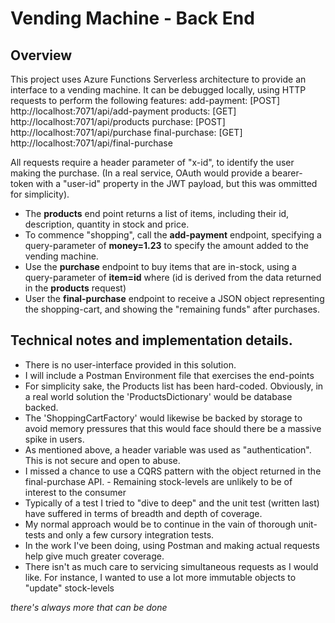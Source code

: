 Vending Machine - Back End
==========================

Overview
--------

This project uses Azure Functions Serverless architecture to provide an interface to a vending machine.
It can be debugged locally, using HTTP requests to perform the following features:
        add-payment:    [POST]      http://localhost:7071/api/add-payment
        products:       [GET]       http://localhost:7071/api/products
        purchase:       [POST]      http://localhost:7071/api/purchase
        final-purchase: [GET]       http://localhost:7071/api/final-purchase

All requests require a header parameter of "x-id", to identify the user making the purchase.
(In a real service, OAuth would provide a bearer-token with a "user-id" property in the JWT payload, but this 
was ommitted for simplicity).

- The **products** end point returns a list of items, including their id, description, quantity in stock and price.
- To commence "shopping", call the **add-payment** endpoint, specifying a query-parameter of **money=1.23** to specify the amount added to the vending machine.
- Use the **purchase** endpoint to buy items that are in-stock, using a query-parameter of **item=id** where (id is derived from the data returned in the **products** request)
- User the **final-purchase** endpoint to receive a JSON object representing the shopping-cart, and showing the "remaining funds" after purchases.

Technical notes and implementation details.
-------------------------------------------
- There is no user-interface provided in this solution.
- I will include a Postman Environment file that exercises the end-points
- For simplicity sake, the Products list has been hard-coded.  Obviously, in a real world solution the 'ProductsDictionary' would be database backed.
- The 'ShoppingCartFactory' would likewise be backed by storage to avoid memory pressures that this would face should there be a massive spike in users.
- As mentioned above, a header variable was used as "authentication".  This is not secure and open to abuse.
- I missed a chance to use a CQRS pattern with the object returned in the final-purchase API.  - Remaining stock-levels are unlikely to be of interest to the consumer
- Typically of a test I tried to "dive to deep" and the unit test (written last) have suffered in terms of breadth and depth of coverage.
- My normal approach would be to continue in the vain of thorough unit-tests and only a few cursory integration tests.  
- In the work I've been doing, using Postman and making actual requests help give much greater coverage.
- There isn't as much care to servicing simultaneous requests as I would like.  For instance, I wanted to use a lot more immutable objects to "update" stock-levels 

_there's always more that can be done_



